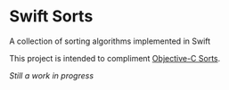 # Swift Sorts

A collection of sorting algorithms implemented in Swift

This project is intended to compliment [Objective-C Sorts](https://github.com/jessesquires/objc-sorts).

*Still a work in progress*
